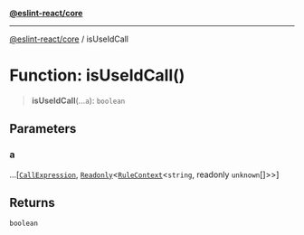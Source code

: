 [**@eslint-react/core**](../README.md)

***

[@eslint-react/core](../README.md) / isUseIdCall

# Function: isUseIdCall()

> **isUseIdCall**(...`a`): `boolean`

## Parameters

### a

...\[[`CallExpression`](../-internal-/interfaces/CallExpression.md), [`Readonly`](../-internal-/type-aliases/Readonly.md)\<[`RuleContext`](../-internal-/interfaces/RuleContext.md)\<`string`, readonly `unknown`[]\>\>\]

## Returns

`boolean`
